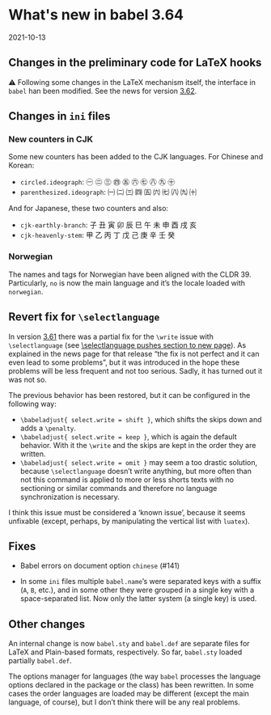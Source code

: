 # What's new in babel 3.64

2021-10-13

## Changes in the preliminary code for LaTeX hooks

⚠ Following some changes in the LaTeX mechanism itself, the interface in
`babel` han been modified. See the news for version
[3.62](https://latex3.github.io/babel/news/whats-new-in-babel-3.62.html#latex-hooks).

## Changes in `ini` files

### New counters in CJK

Some new counters has been added to the CJK languages. For Chinese and
Korean:
* `circled.ideograph`: ㊀ ㊁ ㊂ ㊃ ㊄ ㊅ ㊆ ㊇ ㊈ ㊉
* `parenthesized.ideograph`: ㈠ ㈡ ㈢ ㈣ ㈤ ㈥ ㈦ ㈧ ㈨ ㈩

And for Japanese, these two counters and also:
* `cjk-earthly-branch`: 子 丑 寅 卯 辰 巳 午 未 申 酉 戌 亥
* `cjk-heavenly-stem`: 甲 乙 丙 丁 戊 己 庚 辛 壬 癸

### Norwegian

The names and tags for Norwegian have been aligned with the CLDR
39. Particularly, `no` is now the main language and it’s the locale
loaded with `norwegian`.

## Revert fix for `\selectlanguage`

In version
[3.61](https://latex3.github.io/babel/news/whats-new-in-babel-3.61.html#fixes)
there was a partial fix for the `\write` issue with `\selectlanguage`
(see [\selectlanguage pushes section to new
page](https://github.com/latex3/babel/issues/114)). As explained in the
news page for that release “the fix is not perfect and it can even lead
to some problems”, but it was introduced in the hope these problems
will be less frequent and not too serious. Sadly, it has turned out it
was not so.

The previous behavior has been restored, but it can be configured in
the following way:
* `\babeladjust{ select.write = shift }`, which shifts the skips down
  and adds a `\penalty`. 
* `\babeladjust{ select.write = keep }`, which is again the default
  behavior. With it the `\write` and the skips are kept in the order
  they are written.
* `\babeladjust{ select.write = omit }` may seem a too drastic solution,
  because `\selectlanguage` doesn’t write anything, but more often
  than not this command is applied to more or less shorts texts with no
  sectioning or similar commands and therefore no language
  synchronization is necessary.

I think this issue must be considered a ‘known issue’, because it
seems unfixable (except, perhaps, by manipulating the vertical list
with `luatex`).

## Fixes

* Babel errors on document option `chinese` (#141)

* In some `ini` files multiple `babel.name`’s were separated keys with a
  suffix (`A`, `B`, etc.), and in some other they were grouped in a single
  key with a space-separated list. Now only the latter system (a single
  key) is used.
  
## Other changes

An internal change is now `babel.sty` and `babel.def` are separate
files for LaTeX and Plain-based formats, respectively. So far,
`babel.sty` loaded partially `babel.def`.

The options manager for languages (the way `babel` processes the
language options declared in the package or the class) has been
rewritten. In some cases the order languages are loaded may be
different (except the main language, of course), but I don’t think
there will be any real problems.
 